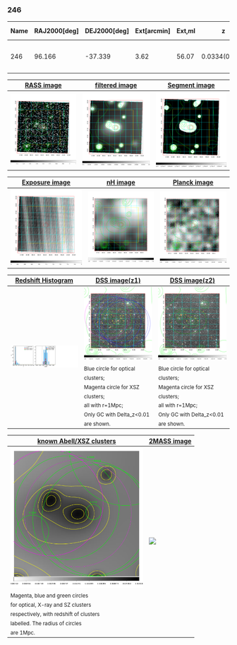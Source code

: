 <div STYLE="page-break-after: always;"></div>

### 246

|Name|RAJ2000[deg]|DEJ2000[deg] |Ext[arcmin]| Ext,ml | z | z_src| C|GC(XSZ,Delta_z<0.01)| GC(OPT,Delta_z<0.01)|GC| R_sig[arcmin] | R500[arcmin] | R500[Mpc]| CRsig[c/s] | CR500[c/s] |L500[1E44 erg/s]|F500[1E-12 erg/s/cm^2]| M500[1E14 Msun]|Tx[keV]|Cnt_sig|Beta|Rc[arcmin]|Comment|Alias|
|---|---|---|---|---|---|------|---|--------|---------|----------|---|---|---|---|---|---|---|---|---|---|---|---|---|---|
|246| 96.166| -37.339| 3.62| 56.07| 0.0334(0.005)| z1, z_xsz| B| MCXC| A, N| A, MCXC, N, W, XB| 28.650| 15.389| 0.615| 0.276(0.053)| 0.256(0.050)| 0.104(0.014)| 4.021(0.561)| 0.68(0.05)| 1.71(0.08)| 324.5| 0.528(-0.020+0.033)| 3.474(-0.428+0.631)| -| k447|

|[RASS image](../image/246/246_img.pdf)|[filtered image](../image/246/246_fil.pdf)|[Segment image](../image/246/246_seg.pdf)|
|-------------------|--------------------|-------------------|
| <img src="../image/246/246_img.png" width="300">  | <img src="../image/246/246_fil.png" width="300">   | <img src="../image/246/246_seg.png" width="300">  |

|[Exposure image](../image/246/246_mex.pdf)| [nH image](../image/246/246_nh.pdf)| [Planck image](../image/246/246_p.pdf)|
|-------------------|--------------------|-------------------|
|<img src="../image/246/246_mex.png" width="300">   | <img src="../image/246/246_nh.png" width="300">    | <img src="../image/246/246_p.png" width="300"> |

|[Redshift Histogram](../image/246/246_zg.pdf) | [DSS image(z1)](../image/246/246_dss_z1.pdf)      |  [DSS image(z2)](../image/246/246_dss_z2.pdf)    |
|-------------------|--------------------|-------------------|
|<img src="../image/246/246_zg.png" width="300"> |<img src="../image/246/246_dss_z1.png" width="300"> <sub><br>Blue circle for optical clusters; <br>Magenta circle for XSZ clusters; <br>all with r=1Mpc; <br>Only GC with Delta_z<0.01 are shown. </sub>| <img src="../image/246/246_dss_z2.png" width="300"><sub><br>Blue circle for optical clusters; <br>Magenta circle for XSZ clusters; <br>all with r=1Mpc; <br>Only GC with Delta_z<0.01 are shown. </sub> |

|[known Abell/XSZ clusters](../image/246/246_gc.pdf) | [2MASS image](../image/246/246_2mass.pdf)      |
|-------------------|-------------------|
|<img src=../image/246/246_gc.png width="300"> <br><sub>Magenta, blue and green circles <br>for optical, X-ray and SZ clusters <br>respectively, with redshift of clusters <br>labelled. The radius of circles <br>are 1Mpc.</sub>|<img src="../image/246/246_2mass.png" width="300">  |




